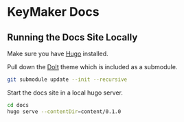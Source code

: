 # KeyMaker Docs

## Running the Docs Site Locally

Make sure you have [Hugo](https://gohugo.io/installation/) installed.

Pull down the [DoIt](https://github.com/HEIGE-PCloud/DoIt) theme which is included as a submodule.

```sh
git submodule update --init --recursive
```

Start the docs site in a local hugo server.
```sh
cd docs
hugo serve --contentDir=content/0.1.0
```
